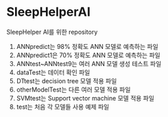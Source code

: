 # SleepHelperAI
SleepHelper AI를 위한 repository

1. ANNpredict는 98% 정확도 ANN 모델로 예측하는 파일
2. ANNpredict1은 70% 정확도 ANN 모델로 예측하는 파일
3. ANNtest~ANNtest9는 여러 ANN 모델 생성 테스트 파일
4. dataTest는 데이터 확인 파일
5. DTtest는 decision tree 모델 적용 파일
6. otherModelTest는 다른 여러 모델 적용 파일
7. SVMtest는 Support vector machine 모델 적용 파일
8. test는 처음 각 모델들 사용 예제 파일
